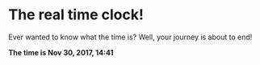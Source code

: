 # The real time clock!

Ever wanted to know what the time is? Well, your journey is about to end!

**The time is Nov 30, 2017, 14:41**